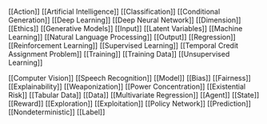 [[Action]]
[[Artificial Intelligence]]
[[Classification]]
[[Conditional Generation]]
[[Deep Learning]]
[[Deep Neural Network]]
[[Dimension]]
[[Ethics]]
[[Generative Models]]
[[Input]]
[[Latent Variables]]
[[Machine Learning]]
[[Natural Language Processing]]
[[Output]]
[[Regression]]
[[Reinforcement Learning]]
[[Supervised Learning]]
[[Temporal Credit Assignment Problem]]
[[Training]]
[[Training Data]]
[[Unsupervised Learning]]

[[Computer Vision]]
[[Speech Recognition]]
[[Model]]
[[Bias]]
[[Fairness]]
[[Explainability]]
[[Weaponization]]
[[Power Concentration]]
[[Existential Risk]]
[[Tabular Data]]
[[Data]]
[[Multivariate Regression]]
[[Agent]]
[[State]]
[[Reward]]
[[Exploration]]
[[Exploitation]]
[[Policy Network]]
[[Prediction]]
[[Nondeterministic]]
[[Label]]
